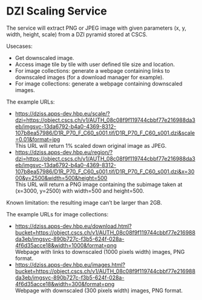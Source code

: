 # DZI Scaling Service
The service will extract PNG or JPEG image with given parameters (x, y, width, height, scale) from a DZI pyramid stored at CSCS.

Usecases:
* Get downscaled image. 
* Access image tile by tile with user defined tile size and location.
* For image collections: generate a webpage containing links to downscaled images (for a download manager for example).
* For image collections: generate a webpage containing downscaled images.

The example URLs:
* https://dziss.apps-dev.hbp.eu/scale/?dzi=https://object.cscs.ch/v1/AUTH_08c08f9f119744cbbf77e216988da3eb/imgsvc-13da6792-b4a0-4369-8312-107b8ea57986/D1R_P70_F_C60_s001.tif/D1R_P70_F_C60_s001.dzi&scale=0.01&format=jpg
</br>This URL will return 1% scaled down original image as JPEG.
* https://dziss.apps-dev.hbp.eu/region/?dzi=https://object.cscs.ch/v1/AUTH_08c08f9f119744cbbf77e216988da3eb/imgsvc-13da6792-b4a0-4369-8312-107b8ea57986/D1R_P70_F_C60_s001.tif/D1R_P70_F_C60_s001.dzi&x=3000&y=2500&width=500&height=500
</br>This URL will return a PNG image containing the subimage taken at (x=3000, y=2500) with width=500 and height=500.
 
Known limitation: the resulting image can’t be larger than 2GB.

The example URLs for image collections:
* https://dziss.apps-dev.hbp.eu/download.html?bucket=https://object.cscs.ch/v1/AUTH_08c08f9f119744cbbf77e216988da3eb/imgsvc-890b727c-f3b5-624f-028a-4f6d35acce18&width=1000&format=png
</br>Webpage with links to downscaled (1000 pixels width) images, PNG format.
* https://dziss.apps-dev.hbp.eu/images.html?bucket=https://object.cscs.ch/v1/AUTH_08c08f9f119744cbbf77e216988da3eb/imgsvc-890b727c-f3b5-624f-028a-4f6d35acce18&width=300&format=png
</br>Webpage with downscaled (300 pixels width) images, PNG format.
